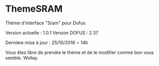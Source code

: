 # ThemeSRAM

Thème d'interface "Sram" pour Dofus

Version actuelle : 1.0.1
Version DOFUS : 2.37

Dernière mise à jour : 25/10/2016 ~ 14h

Vous êtes libre de prendre le thème et de le modifier comme bon vous semble.
Wollay.
